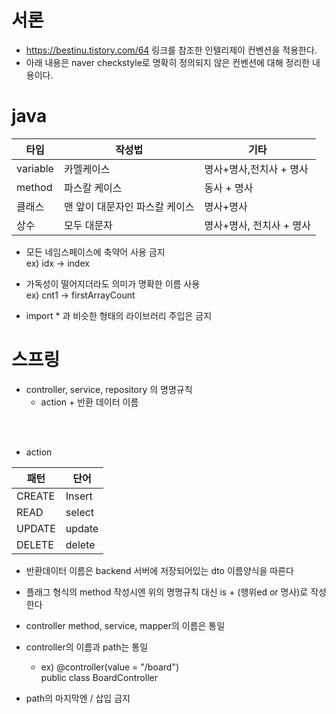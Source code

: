 # 서론
* https://bestinu.tistory.com/64 링크를 참조한 인텔리제이 컨벤션을 적용한다.
* 아래 내용은 naver checkstyle로 명확히 정의되지 않은 컨벤션에 대해 정리한 내용이다.


# java

타입 | 작성법 | 기타
---|---|---
variable | 카멜케이스 | 명사+명사,전치사 + 명사
method | 파스칼 케이스 | 동사 + 명사
클래스 | 맨 앞이 대문자인 파스칼 케이스 | 명사+명사
상수 | 모두 대문자 | 명사+명사, 전치사 + 명사


* 모든 네임스페이스에 축약어 사용 금지  
    ex) idx -> index

* 가독성이 떨어지더라도 의미가 명확한 이름 사용  
    ex) cnt1 -> firstArrayCount

* import * 과 비슷한 형태의 라이브러리 주입은 금지

# 스프링

* controller, service, repository 의 명명규칙  
    * action + 반환 데이터 이름  

      
  
<br>
<br>

* action

패턴 | 단어 
---|---
CREATE | Insert
READ | select
UPDATE | update
DELETE | delete

* 반환데이터 이름은 backend 서버에 저장되어있는 dto 이름양식을 따른다

* 플래그 형식의 method 작성시엔 위의 명명규칙 대신 is + (행위ed or 명사)로 작성한다

* controller method, service, mapper의 이름은 통일

* controller의 이름과 path는 통일
    * ex) @controller(value = "/board")  
        public class BoardController

* path의 마지막엔 / 삽입 금지

